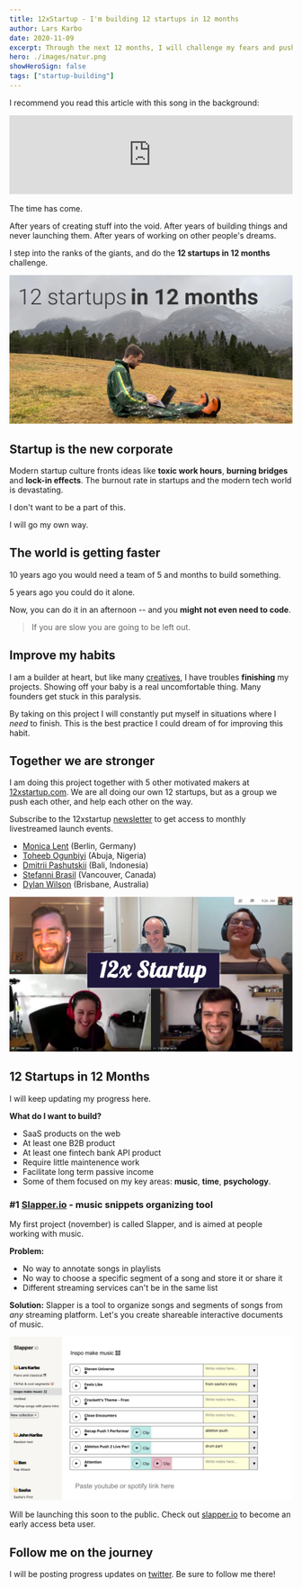 ```yaml
---
title: 12xStartup - I'm building 12 startups in 12 months
author: Lars Karbo
date: 2020-11-09
excerpt: Through the next 12 months, I will challenge my fears and push my limits. I will create 1 startup every month.
hero: ./images/natur.png
showHeroSign: false
tags: ["startup-building"]
---
```



I recommend you read this article with this song in the background:

<iframe width="100%" height="140" scrolling="no" frameborder="no" allow="autoplay" src="https://w.soundcloud.com/player/?url=https%3A//api.soundcloud.com/tracks/101334363&color=%23ff5500&auto_play=false&hide_related=false&show_comments=true&show_user=true&show_reposts=false&show_teaser=true&visual=true"></iframe>

The time has come.

After years of creating stuff into the void. After years of building things and never launching them. After years of working on other people's dreams.

I step into the ranks of the giants, and do the **12 startups in 12 months** challenge.

<img src='./images/natur.png' alt='' />

## Startup is the new corporate

Modern startup culture fronts ideas like **toxic work hours**, **burning bridges** and **lock-in effects**. The burnout rate in startups and the modern tech world is devastating.

I don't want to be a part of this.

I will go my own way.

## The world is getting faster

10 years ago you would need a team of 5 and months to build something.

5 years ago you could do it alone.

Now, you can do it in an afternoon -- and you **might not even need to code**.

> If you are slow you are going to be left out.

## Improve my habits

I am a builder at heart, but like many [creatives](https://customercontactadvisor.blr.com/marketing/4-reasons-creative-people-struggle-to-finish-projects/), I have troubles **finishing** my projects. Showing off your baby is a real uncomfortable thing. Many founders get stuck in this paralysis.

By taking on this project I will constantly put myself in situations where I *need* to finish. This is the best practice I could dream of for improving this habit.

## Together we are stronger

I am doing this project together with 5 other motivated makers at [12xstartup.com](https://12xstartup.com/). We are all doing our own 12 startups, but as a group we push each other, and help each other on the way.

Subscribe to the 12xstartup [newsletter](https://12xstartup.com/) to get access to monthly livestreamed launch events.

* [Monica Lent](https://monicalent.com/12x-startup/) (Berlin, Germany)
* [Toheeb Ogunbiyi](https://twitter.com/ToheebDotCom/status/1311747021305503746) (Abuja, Nigeria)
* [Dmitrii Pashutskii](https://dpashutskii.com/year-of-making) (Bali, Indonesia)
* [Stefanni Brasil](https://www.hexdevs.com/12xstartup/) (Vancouver, Canada)
* [Dylan Wilson](https://www.dylanwilson.net/12x-startup-four-makers-building-open-startups-for-a-year/) (Brisbane, Australia)

![](images/team.png)


## 12 Startups in 12 Months

I will keep updating my progress here.

**What do I want to build?**

* SaaS products on the web
* At least one B2B product
* At least one fintech bank API product
* Require little maintenence work
* Facilitate long term passive income
* Some of them focused on my key areas: **music**, **time**, **psychology**.


### #1 [Slapper.io](https://slapper.io/) - music snippets organizing tool

My first project (november) is called Slapper, and is aimed at people working with music.

**Problem:**

* No way to annotate songs in playlists
* No way to choose a specific segment of a song and store it or share it
* Different streaming services can't be in the same list

**Solution:** Slapper is a tool to organize songs and segments of songs from *any* streaming platform. Let's you create shareable interactive documents of music.

<img src='./images/slapperscreenshot.png' alt='' />

Will be launching this soon to the public. Check out [slapper.io](https://slapper.io/) to become an early access beta user.

## Follow me on the journey

I will be posting progress updates on [twitter](https://twitter.com/larskarbo). Be sure to follow me there!